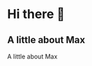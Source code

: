 # Hi there 👋
<Container>
  <div>
    <h2>
      A little about Max
    </h2>
  </div>
  A little about Max
  <div>
    <div align="right">
      <picture>
        <img alt="" src="https://media.giphy.com/media/v1.Y2lkPTc5MGI3NjExeXgwaWVqZGk0cW9qbjdnOWFzdXhvZzI3aGFtbnEyZWExN3RjOTdmayZlcD12MV9pbnRlcm5hbF9naWZfYnlfaWQmY3Q9Zw/4Zgy9QqzWU8C3ugvCa/giphy.gif">
      </picture>
    </div>
  </div>
</Container>